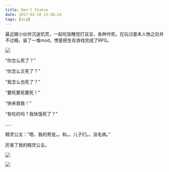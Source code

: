 ```yaml
---
title: Don't Statve
date: 2017-03-18 23:36:24
tags: [acg]
---
```


最近跟小伙伴沉迷饥荒，一起吃饭睡觉打豆豆，各种作死。在玩过基本人物之后并不过瘾，装了一堆mod，愣是把生存游戏完成了RPG。

![](http://7n.byherui.com/20170215231734_1.jpg)

“你怎么死了？”

“你怎么又死了？”

“我怎么也死了？”

“要死要死要死！”

“快来救我！”

“有吃的吗？我快饿死了？” 
	
 .....


精灵公主：“嗯，我的男宠。。和。。儿子们。。没毛病。”

厉害了我的精灵公主。

![](http://7n.byherui.com/20170318233130_1.jpg)

![](http://7n.byherui.com/QQ%E6%88%AA%E5%9B%BE20170319184341.png)
